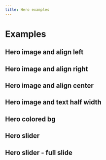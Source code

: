 ```yaml
---
title: Hero examples
---
```


# Examples

## Hero image and align left

<PreviewPlayground
  :html="() => import('./stories/image-left/app.twig')"
  />

## Hero image and align right

<PreviewPlayground
  :html="() => import('./stories/image-right/app.twig')"
  />

## Hero image and align center

<PreviewPlayground
  :html="() => import('./stories/image/app.twig')"
  />

## Hero image and text half width

<PreviewPlayground
  :html="() => import('./stories/image-half/app.twig')"
  />

## Hero colored bg

<PreviewPlayground
  :html="() => import('./stories/color/app.twig')"
  />

## Hero slider

<PreviewPlayground
  :html="() => import('./stories/slider/app.twig')"
  :script="() => import('./stories/app.js?raw')"
  />

## Hero slider - full slide

<PreviewPlayground
  :html="() => import('./stories/full-slider/app.twig')"
  :script="() => import('./stories/app.js?raw')"
  />

